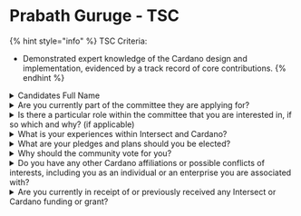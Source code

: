 # Prabath Guruge - TSC

{% hint style="info" %}
TSC Criteria:

* Demonstrated expert knowledge of the Cardano design and implementation, evidenced by a track record of core contributions.
{% endhint %}

<details>

<summary>Candidates Full Name</summary>

Prabath Guruge

</details>



<details>

<summary>Are you currently part of the committee they are applying for?</summary>

No&#x20;

</details>



<details>

<summary>Is there a particular role within the committee that you are interested in, if so which and why? (if applicable)</summary>

None

</details>



<details>

<summary>What is your experiences within Intersect and Cardano?</summary>

Very new want be part of something exponential

</details>



<details>

<summary>What are your pledges and plans should you be elected?</summary>

Support Cardano progress

</details>



<details>

<summary>Why should the community vote for you?</summary>

My interest in Cardano

</details>



<details>

<summary>Do you have any other Cardano affiliations or possible conflicts of interests, including you as an individual or an enterprise you are associated with?</summary>

None

</details>



<details>

<summary>Are you currently in receipt of or previously received any Intersect or Cardano funding or grant?</summary>

No

</details>
